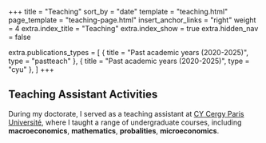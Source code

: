 +++
title = "Teaching"
sort_by = "date"
template = "teaching.html"
page_template = "teaching-page.html"
insert_anchor_links = "right"
weight = 4
extra.index_title = "Teaching"
extra.index_show = true
extra.hidden_nav = false


extra.publications_types = [
  { title = "Past academic years (2020-2025)", type = "pastteach" },
  { title = "Past academic years (2020-2025)", type = "cyu" },
]
+++

## Teaching Assistant Activities

During my doctorate, I served as a teaching assistant at [CY Cergy Paris Université](https://www.cyu.fr/), where I taught a range of undergraduate courses, including **macroeconomics**, **mathematics**, **probalities**, **microeconomics**.